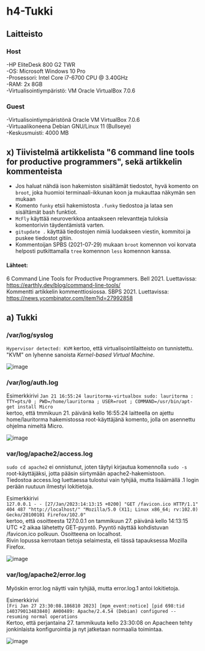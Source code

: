 # h4-Tukki

## Laitteisto  

### Host
-HP EliteDesk 800 G2 TWR  
-OS: Microsoft Windows 10 Pro  
-Prosessori: Intel Core i7-6700 CPU @ 3.40GHz  
-RAM: 2x 8GB  
-Virtualisointiympäristö: VM Oracle VirtualBox 7.0.6  

### Guest
-Virtualisointiympäristönä Oracle VM VirtualBox 7.0.6  
-Virtuaalikoneena Debian GNU/Linux 11 (Bullseye)  
-Keskusmuisti: 4000 MB 

## x) Tiivistelmä artikkelista "6 command line tools for productive programmers", sekä artikkelin kommenteista

* Jos haluat nähdä ison hakemiston sisältämät tiedostot, hyvä komento on ```broot```, joka huomioi terminaali-ikkunan koon ja mukauttaa näkymän sen mukaan
* Komento ```funky``` etsii hakemistosta ```.funky``` tiedostoa ja lataa sen sisältämät bash funktiot.
* ```McFly``` käyttää neuroverkkoa antaakseen relevantteja tuloksia komentorivin täydentämistä varten.  
* ```gitupdate .``` käyttää tiedostojen nimiä luodakseen viestin, kommitoi ja puskee tiedostot gitiin.  
* Kommentoijan SPBS (2021-07-29) mukaan ```broot``` komennon voi korvata helposti putkittamalla ```tree``` komennon ```less``` komennon kanssa. 

#### Lähteet:  
6 Command Line Tools for Productive Programmers. Bell 2021. Luettavissa: https://earthly.dev/blog/command-line-tools/  
Kommentti artikkelin kommenttiosiossa. SBPS 2021. Luettavissa: https://news.ycombinator.com/item?id=27992858  

## a) Tukki  

### /var/log/syslog  

```Hypervisor detected: KVM``` kertoo, että virtualisointilaitteisto on tunnistettu. "KVM" on lyhenne sanoista *Kernel-based Virtual Machine*.  

![image](https://user-images.githubusercontent.com/90974678/215459143-1326ecce-2b3e-4cdb-b5eb-d6e484e5cd13.png)  

### /var/log/auth.log

Esimerkkirivi ```Jan 21 16:55:24 lauritorma-virtualbox sudo: lauritorma : TTY=pts/0 ; PWD=/home/lauritorma ; USER=root ; COMMAND=/usr/bin/apt-get install Micro```  
kertoo, että tmmikuun 21. päivänä kello 16:55:24 laitteella on ajettu home/lauritorma hakemistossa root-käyttäjänä komento, jolla on asennettu ohjelma nimeltä Micro.  

![image](https://user-images.githubusercontent.com/90974678/215460494-96c8356e-8847-4ef4-8db8-0dc0d24806e9.png)


### var/log/apache2/access.log

``` sudo cd apache2 ``` ei onnistunut, joten täytyi kirjautua komennolla ```sudo -s``` root-käyttäjäksi, jotta pääsin siirtymään apache2-hakemistoon.  
Tiedostoa access.log luettaessa tulostui vain tyhjää, mutta lisäämällä .1 login perään ruutuun ilmestyi lokitietoja.  

Esimerkkirivi  
```127.0.0.1 - - [27/Jan/2023:14:13:15 +0200] "GET /favicon.ico HTTP/1.1" 404 487 "http://localhost/" "Mozilla/5.0 (X11; Linux x86_64; rv:102.0) Gecko/20100101 Firefox/102.0"```  
kertoo, että osoitteesta 127.0.0.1 on tammikuun 27. päivänä kello 14:13:15 UTC +2 aikaa lähetetty GET-pyyntö. Pyyntö näyttää kohdistuvan /favicon.ico polkuun. Osoitteena on localhost.  
Rivin lopussa kerrotaan tietoja selaimesta, eli tässä tapauksessa Mozilla Firefox.  

![image](https://user-images.githubusercontent.com/90974678/215464083-b052c490-6fb7-401b-b8e7-edf424d3159b.png)


### var/log/apache2/error.log  

Myöskin error.log näytti vain tyhjää, mutta error.log.1 antoi lokitietoja. 

Esimerkkirivi  
```[Fri Jan 27 23:30:08.186810 2023] [mpm_event:notice] [pid 698:tid 140379013483840] AH00489: Apache/2.4.54 (Debian) configured -- resuming normal operations```  
Kertoo, että perjantaina 27. tammikuuta kello 23:30:08 on Apacheen tehty jonkinlaista konfigurointia ja nyt jatketaan normaalia toimintaa.  

![image](https://user-images.githubusercontent.com/90974678/215465325-78287d5e-98e6-46a6-a3dc-683bca050623.png)

